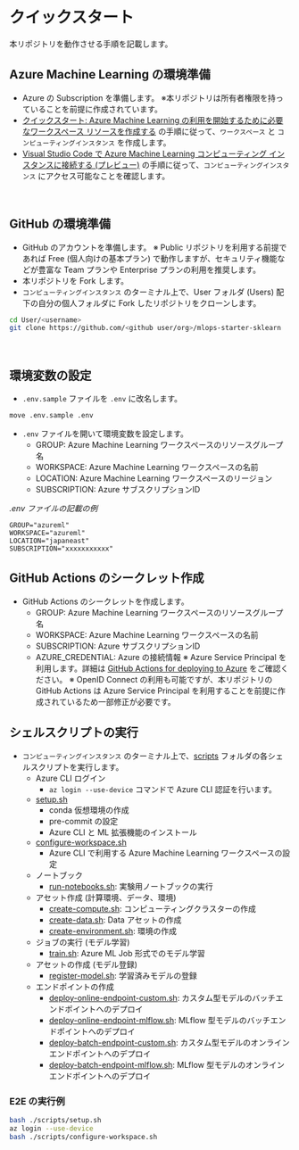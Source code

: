 # クイックスタート
本リポジトリを動作させる手順を記載します。

## Azure Machine Learning の環境準備
- Azure の Subscription を準備します。
  ※本リポジトリは所有者権限を持っていることを前提に作成されています。
- [クイックスタート: Azure Machine Learning の利用を開始するために必要なワークスペース リソースを作成する](https://learn.microsoft.com/ja-jp/azure/machine-learning/quickstart-create-resources) の手順に従って、`ワークスペース` と `コンピューティングインスタンス` を作成します。
- [Visual Studio Code で Azure Machine Learning コンピューティング インスタンスに接続する (プレビュー)](https://learn.microsoft.com/ja-jp/azure/machine-learning/how-to-set-up-vs-code-remote?tabs=studio) の手順に従って、`コンピューティングインスタンス` にアクセス可能なことを確認します。


<br />

## GitHub の環境準備
- GitHub のアカウントを準備します。
  ※ Public リポジトリを利用する前提であれば Free (個人向けの基本プラン) で動作しますが、セキュリティ機能などが豊富な Team プランや Enterprise プランの利用を推奨します。
- 本リポジトリを Fork します。
- `コンピューティングインスタンス` のターミナル上で、User フォルダ (Users) 配下の自分の個人フォルダに Fork したリポジトリをクローンします。

```bash
cd User/<username>
git clone https://github.com/<github user/org>/mlops-starter-sklearn
```

<br />

## 環境変数の設定
- `.env.sample` ファイルを `.env` に改名します。
```bash
move .env.sample .env
```
- `.env` ファイルを開いて環境変数を設定します。
   - GROUP: Azure Machine Learning ワークスペースのリソースグループ名
   - WORKSPACE: Azure Machine Learning ワークスペースの名前 
   - LOCATION: Azure Machine Learning ワークスペースのリージョン
   - SUBSCRIPTION: Azure サブスクリプションID

_.env ファイルの記載の例_
```
GROUP="azureml"
WORKSPACE="azureml"
LOCATION="japaneast"
SUBSCRIPTION="xxxxxxxxxxx"
```
## GitHub Actions のシークレット作成
- GitHub Actions のシークレットを作成します。
   - GROUP: Azure Machine Learning ワークスペースのリソースグループ名
   - WORKSPACE: Azure Machine Learning ワークスペースの名前 
   - SUBSCRIPTION: Azure サブスクリプションID
   - AZURE_CREDENTIAL: Azure の接続情報
   ※ Azure Service Principal を利用します。詳細は [GitHub Actions for deploying to Azure](https://github.com/marketplace/actions/azure-login) をご確認ください。
   ※ OpenID Connect の利用も可能ですが、本リポジトリの GitHub Actions は Azure Service Principal を利用することを前提に作成されているため一部修正が必要です。


## シェルスクリプトの実行
- `コンピューティングインスタンス` のターミナル上で、[scripts](../scripts) フォルダの各シェルスクリプトを実行します。
   - Azure CLI ログイン
      - `az login --use-device` コマンドで Azure CLI 認証を行います。
   - [setup.sh](../scripts/setup.sh)
      - conda 仮想環境の作成
      - pre-commit の設定
      - Azure CLI と ML 拡張機能のインストール
   - [configure-workspace.sh](../scripts/configure-workspace.sh)
      - Azure CLI で利用する Azure Machine Learning ワークスペースの設定
   - ノートブック
      - [run-notebooks.sh](../scripts/prototyping/run-notebooks.sh): 実験用ノートブックの実行
   - アセット作成 (計算環境、データ、環境)
      - [create-compute.sh](../scripts/assets/create-compute.sh): コンピューティングクラスターの作成
      - [create-data.sh](../scripts/assets/create-data.sh): Data アセットの作成
      - [create-environment.sh](../scripts/assets/create-environment.sh): 環境の作成
   - ジョブの実行 (モデル学習)
      - [train.sh](../scripts/jobs/train.sh): Azure ML Job 形式でのモデル学習
   - アセットの作成 (モデル登録)
      - [register-model.sh](../scripts/assets/register-model.sh): 学習済みモデルの登録
    - エンドポイントの作成
      - [deploy-online-endpoint-custom.sh](../scripts/endpoints/deploy-online-endpoint-custom.sh): カスタム型モデルのバッチエンドポイントへのデプロイ
      - [deploy-online-endpoint-mlflow.sh](../scripts/endpoints/deploy-online-endpoint-mlflow.sh): MLflow 型モデルのバッチエンドポイントへのデプロイ
      - [deploy-batch-endpoint-custom.sh](../scripts/endpoints/deploy-batch-endpoint-custom.sh): カスタム型モデルのオンラインエンドポイントへのデプロイ
      - [deploy-batch-endpoint-mlflow.sh](../scripts/endpoints/deploy-batch-endpoint-mlflow.sh): MLflow 型モデルのオンラインエンドポイントへのデプロイ

### E2E の実行例

```bash
bash ./scripts/setup.sh
az login --use-device
bash ./scripts/configure-workspace.sh

```
    